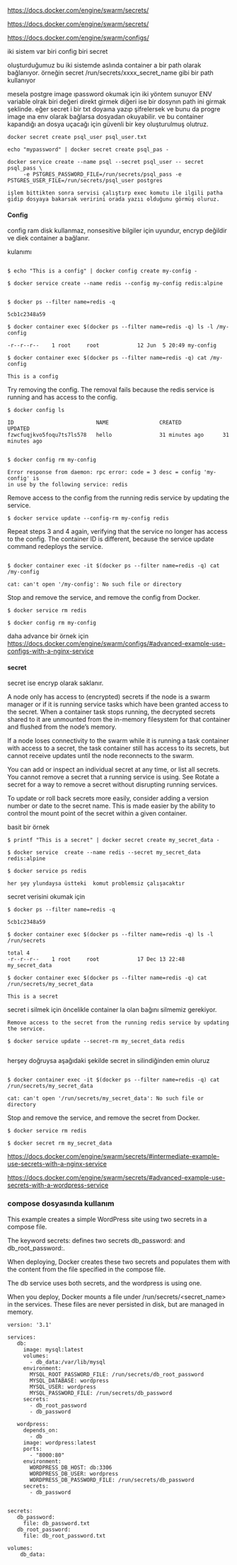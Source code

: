 https://docs.docker.com/engine/swarm/secrets/

https://docs.docker.com/engine/swarm/secrets/

https://docs.docker.com/engine/swarm/configs/


iki sistem var biri config biri secret

oluşturduğumuz bu iki sistemde aslında container a bir path olarak bağlanıyor. örneğin secret /run/secrets/xxxx_secret_name gibi bir path kullanıyor


mesela postgre image  ıpassword okumak için iki yöntem sunuyor ENV variable olrak biri değeri direkt girmek diğeri ise bir dosynın path ini girmak şeklinde. eğer secret i bir txt doyaına yazıp şifrelersek ve bunu da progre image ına env olarak bağlarsa dosyadan okuyabilir. ve bu container kapandığı an dosya uçacağı için güvenli bir key oluşturulmuş olutruz.

```
docker secret create psql_user psql_user.txt

echo "mypassword" | docker secret create psql_pas -

docker service create --name psql --secret psql_user -- secret psql_pass \ 
     -e PSTGRES_PASSWORD_FILE=/run/secrets/psql_pass -e PSTGRES_USER_FILE=/run/secrets/psql_user postgres

işlem bittikten sonra servisi çalıştırp exec komutu ile ilgili patha gidip dosyaya bakarsak veririni orada yazıı olduğunu görmüş oluruz.

```

#### Config

config ram disk kullanmaz, nonsesitive bilgiler için uyundur, encryp değildir ve diek container a bağlanır.

kulanımı 

```

$ echo "This is a config" | docker config create my-config -

$ docker service create --name redis --config my-config redis:alpine


$ docker ps --filter name=redis -q

5cb1c2348a59

$ docker container exec $(docker ps --filter name=redis -q) ls -l /my-config

-r--r--r--    1 root     root            12 Jun  5 20:49 my-config

$ docker container exec $(docker ps --filter name=redis -q) cat /my-config

This is a config

```
Try removing the config. The removal fails because the redis service is running and has access to the config.

```
$ docker config ls

ID                          NAME                CREATED             UPDATED
fzwcfuqjkvo5foqu7ts7ls578   hello               31 minutes ago      31 minutes ago


$ docker config rm my-config

Error response from daemon: rpc error: code = 3 desc = config 'my-config' is
in use by the following service: redis

```
Remove access to the config from the running redis service by updating the service.

```
$ docker service update --config-rm my-config redis
```
Repeat steps 3 and 4 again, verifying that the service no longer has access to the config. The container ID is different, because the service update command redeploys the service.

```

$ docker container exec -it $(docker ps --filter name=redis -q) cat /my-config

cat: can't open '/my-config': No such file or directory

```
Stop and remove the service, and remove the config from Docker.

```
$ docker service rm redis

$ docker config rm my-config

```

daha advance bir örnek için
https://docs.docker.com/engine/swarm/configs/#advanced-example-use-configs-with-a-nginx-service

#### secret

secret ise encryp olarak saklanır.

A node only has access to (encrypted) secrets if the node is a swarm manager or if it is running service tasks which have been granted access to the secret. When a container task stops running, the decrypted secrets shared to it are unmounted from the in-memory filesystem for that container and flushed from the node’s memory.

If a node loses connectivity to the swarm while it is running a task container with access to a secret, the task container still has access to its secrets, but cannot receive updates until the node reconnects to the swarm.

You can add or inspect an individual secret at any time, or list all secrets. You cannot remove a secret that a running service is using. See Rotate a secret for a way to remove a secret without disrupting running services.

To update or roll back secrets more easily, consider adding a version number or date to the secret name. This is made easier by the ability to control the mount point of the secret within a given container.

basit bir örnek

```
$ printf "This is a secret" | docker secret create my_secret_data -

$ docker service  create --name redis --secret my_secret_data redis:alpine

$ docker service ps redis

her şey ylundaysa üstteki  komut problemsiz çalışacaktır

```
secret verisini okumak için

```
$ docker ps --filter name=redis -q

5cb1c2348a59

$ docker container exec $(docker ps --filter name=redis -q) ls -l /run/secrets

total 4
-r--r--r--    1 root     root            17 Dec 13 22:48 my_secret_data

$ docker container exec $(docker ps --filter name=redis -q) cat /run/secrets/my_secret_data

This is a secret

```

secret i silmek için öncelikle container la olan bağını silmemiz gerekiyor.


```
Remove access to the secret from the running redis service by updating the service.

$ docker service update --secret-rm my_secret_data redis


```
herşey doğruysa aşağıdaki şekilde secret in silindiğinden emin oluruz


```

$ docker container exec -it $(docker ps --filter name=redis -q) cat /run/secrets/my_secret_data

cat: can't open '/run/secrets/my_secret_data': No such file or directory

```

Stop and remove the service, and remove the secret from Docker.
```
$ docker service rm redis

$ docker secret rm my_secret_data
```

https://docs.docker.com/engine/swarm/secrets/#intermediate-example-use-secrets-with-a-nginx-service


https://docs.docker.com/engine/swarm/secrets/#advanced-example-use-secrets-with-a-wordpress-service



### compose dosyasında kullanım



This example creates a simple WordPress site using two secrets in a compose file.

The keyword secrets: defines two secrets db_password: and db_root_password:.

When deploying, Docker creates these two secrets and populates them with the content from the file specified in the compose file.

The db service uses both secrets, and the wordpress is using one.

When you deploy, Docker mounts a file under /run/secrets/<secret_name> in the services. These files are never persisted in disk, but are managed in memory.


```
version: '3.1'

services:
   db:
     image: mysql:latest
     volumes:
       - db_data:/var/lib/mysql
     environment:
       MYSQL_ROOT_PASSWORD_FILE: /run/secrets/db_root_password
       MYSQL_DATABASE: wordpress
       MYSQL_USER: wordpress
       MYSQL_PASSWORD_FILE: /run/secrets/db_password
     secrets:
       - db_root_password
       - db_password

   wordpress:
     depends_on:
       - db
     image: wordpress:latest
     ports:
       - "8000:80"
     environment:
       WORDPRESS_DB_HOST: db:3306
       WORDPRESS_DB_USER: wordpress
       WORDPRESS_DB_PASSWORD_FILE: /run/secrets/db_password
     secrets:
       - db_password


secrets:
   db_password:
     file: db_password.txt
   db_root_password:
     file: db_root_password.txt

volumes:
    db_data:
```